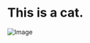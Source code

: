 # This is a cat.

![Image]([https://www.google.com/url?sa=i&url=https%3A%2F%2Fwww.nationalgeographic.com%2Fanimals%2Fmammals%2Ffacts%2Fdomestic-cat&psig=AOvVaw2i2bgVJIiPQw7dKFb6uabk&ust=1705005324513000&source=images&cd=vfe&opi=89978449&ved=0CBMQjRxqFwoTCKiitPfV04MDFQAAAAAdAAAAABAD](https://i.natgeofe.com/n/4cebbf38-5df4-4ed0-864a-4ebeb64d33a4/NationalGeographic_1468962_4x3.jpg)https://i.natgeofe.com/n/4cebbf38-5df4-4ed0-864a-4ebeb64d33a4/NationalGeographic_1468962_4x3.jpg)
